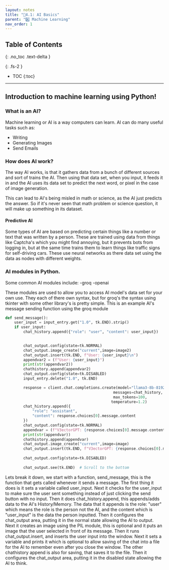 ```yaml
---
layout: notes
title: "📓4.1: AI Basics" 
parent: "4️⃣ Machine Learning"
nav_order: 1
---
```


## Table of Contents
{: .no_toc .text-delta }

{: .fs-2 }
- TOC
{:toc}

---

## Introduction to machine learning using Python!
### What is an AI?

Machine learning or AI is a way computers can learn.
AI can do many useful tasks such as:

- Writing
- Generating Images
- Send Emails

### How does AI work?

The way AI works, 
is that it gathers data from a bunch of different sources and sort of trains the AI.
Then using that data set, when you input, 
it feeds it in and the AI uses its data set to predict the next word, 
or pixel in the case of image generation.

This can lead to AI's being misled in math or science, as the AI
just predicts the answer.
So if it's never seen that math problem or science question,
it will make up something in its dataset.

#### Predictive AI

Some types of AI are based on predicting certain things like a number or text that was written by a person.
These are trained using data from things like Captcha's which you might find annoying, but it prevents bots from logging in,
but at the same time trains them to learn things like traffic signs for self-driving cars.
These use neural networks as there data set using the data as nodes with different weights.

### AI modules in Python.

Some common AI modules include:
-groq
-openai

These modules are used to allow you to access AI model's data set for your own use.
They each of there own syntax, but for groq's the syntax using tkinter with some other library's is pretty simple.
This is an example AI's message sending function using the groq module
```python
def send_message():
    user_input = input_entry.get("1.0", tk.END).strip()
    if user_input:
        chat_history.append({"role": "user", "content": user_input})
        

        chat_output.config(state=tk.NORMAL)
        chat_output.image_create("current",image=image2)
        chat_output.insert(tk.END, f"User: {user_input}\n")
        appendvar2 = (f"User: {user_input}")
        print(str(appendvar2))
        chathistory.append(appendvar2)
        chat_output.config(state=tk.DISABLED)
        input_entry.delete("1.0", tk.END)

        response = client.chat.completions.create(model="llama3-8b-8192",
                                                messages=chat_history,
                                                max_tokens=100,
                                               temperature=1.2)
        chat_history.append({
            "role": "assistant",
            "content": response.choices[0].message.content
        })
        chat_output.config(state=tk.NORMAL)
        appendvar = (f"V3ectorGPT: {response.choices[0].message.content}\n")
        print(str(appendvar))
        chathistory.append(appendvar)
        chat_output.image_create("current",image=image)
        chat_output.insert(tk.END, f"V3ectorGPT: {response.choices[0].message.content}\n")
        
        chat_output.config(state=tk.DISABLED)
        
        chat_output.see(tk.END)  # Scroll to the bottom

```

Lets break it down, we start with a function, send_message, this is the function that gets called whenever it sends a message.
The first thing it does is it sets a variable called user_input.
Next it checks for the user_input to make sure the user sent something instead of just clicking the send button with no input.
Then it does chat_history.append, this appends/adds data to the AI's History/Memory.
The data that it appends is the role: "user" which means the role is the person not the AI, and the content which is "user_input" is the data the person inputted.
Then it configures the chat_output area, putting it in the normal state allowing the AI to output.
Next it creates an image using the PIL module, this is optional and it puts an image that the user selected in front of its message.
Then it runs chat_output.insert, and inserts the user input into the window.
Next it sets a variable and prints it which is optional to allow saving of the chat into a file for the AI to remember even after you close the window.
The other chathistory append is also for saving, that saves it to the file.
Then it configures the chat_output area, putting it in the disabled state allowing the AI to think. 




